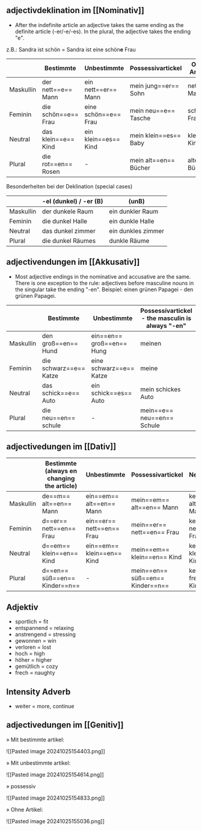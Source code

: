 ## adjectivdeklination im [[Nominativ]]
+ After the indefinite article an adjective takes the same ending as the definite article (-er/-e/-es). In the plural, the adjective takes the ending "e".

z.B.: Sandra ist schön = Sandra ist eine schön**e** Frau 

|           | Bestimmte           | Unbestimmte          | Possessivartickel     | Ohen Artikel |
| --------- | ------------------- | -------------------- | --------------------- | ------------ |
| Maskullin | der nett==e== Mann  | ein nett==er== Mann  | mein jung==er== Sohn  | netter Mann  |
| Feminin   | die schön==e== Frau | eine schön==e== Frau | mein neu==e== Tasche  | schöner Frau |
| Neutral   | das klein==e== Kind | ein klein==es== Kind | mein klein==es== Baby | kleines Kind |
| Plural    | die rot==en== Rosen | -                    | mein alt==en== Bücher | alte Bücher  |
Besonderheiten bei der Deklination (special cases)

|           | -el (dunkel) / -er (B) | (unB)              |
| --------- | ---------------------- | ------------------ |
| Maskullin | der dunkele Raum       | ein dunkler Raum   |
| Feminin   | die dunkel Halle       | ein dunkle Halle   |
| Neutral   | das dunkel zimmer      | ein dunkles zimmer |
| Plural    | die dunkel Räumes      | dunkle Räume       |

## adjectivendungen im [[Akkusativ]]
+ Most adjective endings in the nominative and accusative are the same. There is one exception to the rule: adjectives before masculine nouns in the singular take the ending "-en".
Beispiel:
	einen grünen Papagei - den grünen Papagei. 

|           | Bestimmte              | Unbestimmte               | Possessivartickel - the masculin is always "-en" | Negativartikle       | Ohne Artikel |
| --------- | ---------------------- | ------------------------- | ------------------------------------------------ | -------------------- | ------------ |
| Maskullin | den groß==en== Hund    | ein==en== groß==en== Hung | meinen                                           | keinen großen Hund   | -en          |
| Feminin   | die schwarz==e== Katze | eine schwarz==e== Katze   | meine                                            | keine schwarze Katze | -e           |
| Neutral   | das schick==e== Auto   | ein schick==es== Auto     | mein schickes Auto                               | kein/-es             | -es          |
| Plural    | die neu==en== schule   | -                         | mein==e== neu==en== Schule                       | keine/-e             | -e           |

## adjectivedungen im [[Dativ]] 

|           | Bestimmte (always en changing the article) | Unbestimmte                | Possessivartickel                | Negativartikle                      | Ohne Artikel          |
| --------- | ------------------------------------------ | -------------------------- | -------------------------------- | ----------------------------------- | --------------------- |
| Maskullin | de==m== alt==en== Mann                     | ein==em== alt==en== Mann   | mein==em== alt==en== Mann        | kein==em== alt==en== Mann           | alt==em== mann        |
| Feminin   | d==er== nett==en== Frau                    | ein==er== nett==en== Frau  | mein==er== nett==en== Frau       | kein==er== nett==en== Frau          | nett==er== Frau       |
| Neutral   | d==em== klein==en== Kind                   | ein==em== klein==en== Kind | mein==em== klein==en== Kind      | kein==em== klein==en== Kind         | klein==em== Kind      |
| Plural    | d==en== süß==en== Kinder==n==              | -                          | mein==en== süß==en== Kinder==n== | kein==en== french==en== Kinder==n== | süß==en== Kinder==n== |

## Adjektiv

+ sportlich = fit
+ entspannend = relaxing
+ anstrengend = stressing 
+ gewonnen = win
+ verloren = lost
+ hoch = high 
+ höher = higher 
+ gemütlich = cozy
+ frech = naughty


## Intensity Adverb 
+ weiter = more, continue

## adjectivedungen im [[Genitiv]]

» Mit bestimmte artikel:

![[Pasted image 20241025154403.png]]

» Mit unbestimmte artikel:

![[Pasted image 20241025154614.png]]

» possessiv 

![[Pasted image 20241025154833.png]]

» Ohne Artikel:

![[Pasted image 20241025155036.png]]

